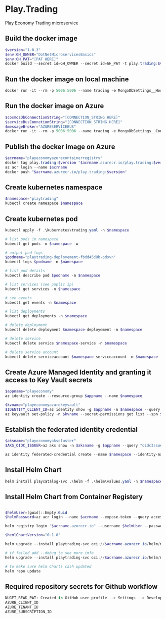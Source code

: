 # Play.Trading
Play Economy Trading microservice

## Build the docker image
```powershell
$version="1.0.3"
$env:GH_OWNER="DotNetMicroservicesBasics"
$env:GH_PAT="[PAT HERE]"
docker build --secret id=GH_OWNER --secret id=GH_PAT -t play.trading:$version .
```

## Run the docker image on local machine
```powershell
docker run -it --rm -p 5006:5006 --name trading -e MongoDbSettings__Host=mongo -e RabbitMqSettings__Host=rabbitmq --network playinfrastructure_default play.trading:$version
```


## Run the docker image on Azure
```powershell
$cosmosDbConnectionString="[CONNECTION_STRING HERE]"
$serviceBusConnetionString="[CONNECTION_STRING HERE]"
$messageBroker="AZURESERVICEBUS"
docker run -it --rm -p 5006:5006 --name trading -e MongoDbSettings__ConnectionString=$cosmosDbConnectionString -e ServiceSettings__MessageBroker=$messageBroker -e ServiceBusSettings__ConnectionString=$serviceBusConnetionString play.trading:$version
```


## Publish the docker image on Azure
```powershell
$acrname="playeconomyazurecontainerregistry"
docker tag play.trading:$version "$acrname.azurecr.io/play.trading:$version"
az acr login --name $acrname
docker push "$acrname.azurecr.io/play.trading:$version"
```

## Create kubernetes namespace
```powershell
$namespace="playtrading"
kubectl create namespace $namespace
```

## Create kubernetes pod
```powershell
kubectl apply -f .\kubernetes\trading.yaml -n $namespace

# list pods in namespace
kubectl get pods -n $namespace -w

# output pod logs
$podname="playtrading-deployement-fbdd45d8b-pdsvn"
kubectl logs $podname -n $namespace

# list pod details
kubectl describe pod $podname -n $namespace

# list services (see puplic ip)
kubectl get services -n $namespace

# see events
kubectl get events -n $namespace

# list deployments
kubectl get deployments -n $namespace

# delete deployment
kubectl delete deployment $namespace-deployement -n $namespace

# delete service
kubectl delete service $namespace-service -n $namespace

# delete service account
kubectl delete serviceaccount $namespace-serviceaccount -n $namespace
```

## Create Azure Managed Identity and granting it access to Key Vault secrets
```powershell
$appname="playeconomy"
az identity create --resource-group $appname --name $namespace

$kvname="playeconomyazurekeyvault"
$IDENTITY_CLIENT_ID=az identity show -g $appname -n $namespace --query clientId -otsv
az keyvault set-policy -n $kvname --secret-permissions get list --spn $IDENTITY_CLIENT_ID
```

## Establish the federated identity credential
```powershell
$aksname="playeconomyakscluster"
$AKS_OIDC_ISSUER=az aks show -n $aksname -g $appname --query "oidcIssuerProfile.issuerUrl" -otsv

az identity federated-credential create --name $namespace --identity-name $namespace --resource-group $appname --issuer $AKS_OIDC_ISSUER --subject system:serviceaccount:"${namespace}":"${namespace}-serviceaccount"
```

## Install Helm Chart
```powershell
helm install playcatalog-svc .\helm -f .\helm\values.yaml -n $namespace
```

## Install Helm Chart from Container Registery
```powershell

$helmUser=[guid]::Empty.Guid
$helmPassword=az acr login --name $acrname --expose-token --query accessToken -o tsv

helm registry login "$acrname.azurecr.io" --username $helmUser --password $helmPassword

$hemlChartVersion="0.1.0"

helm upgrade --install playtrading-svc oci://$acrname.azurecr.io/helm/microservice --version $hemlChartVersion -f .\helm\values.yaml -n $namespace

# if failed add --debug to see more info
helm upgrade --install playtrading-svc oci://$acrname.azurecr.io/helm/microservice --version $hemlChartVersion -f .\helm\values.yaml -n $namespace --debug

# to make sure helm Charts cash updated
helm repo update
```

## Required repository secrets for Github workflow
```powershell
NUGET_READ_PAT: Created in GitHub user profile --> Settings --> Developer settings --> Personal access token
AZURE_CLIENT_ID
AZURE_TENANT_ID
AZURE_SUBSCRIPTION_ID
```